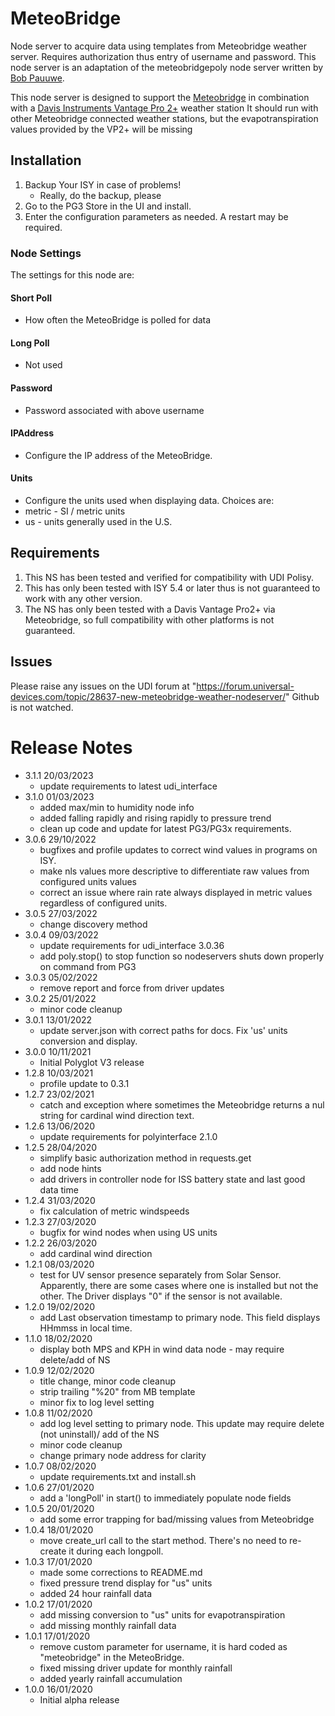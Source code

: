 # MeteoBridge
Node server to acquire data using templates from Meteobridge 
weather server.  Requires authorization thus entry of username
and password.  This node server is an adaptation of the
meteobridgepoly node server written by [Bob Pauuwe](http://www.bobsplace.com).

This node server is designed to support the [Meteobridge](http://www.meteobridge.com/)
in combination with a [Davis Instruments Vantage Pro 2+](https://www.davisinstruments.com/solution/vantage-pro2/) weather station
It should run with other Meteobridge connected weather stations, but 
the evapotranspiration values provided by the VP2+ will be missing
 
## Installation

1. Backup Your ISY in case of problems!
   * Really, do the backup, please
2. Go to the PG3 Store in the UI and install.
3. Enter the configuration parameters as needed.  A restart may be required.

### Node Settings
The settings for this node are:

#### Short Poll
   * How often the MeteoBridge is polled for data
#### Long Poll
   * Not used
#### Password
   * Password associated with above username
#### IPAddress
   * Configure the IP address of the MeteoBridge.
#### Units
   * Configure the units used when displaying data. Choices are:
   *   metric - SI / metric units
   *   us     - units generally used in the U.S.

## Requirements

1. This NS has been tested and verified for compatibility with UDI Polisy.
2. This has only been tested with ISY 5.4 or later thus is not guaranteed to work with any other version.
3. The NS has only been tested with a Davis Vantage Pro2+ via Meteobridge, so full compatibility with other platforms is not guaranteed.

## Issues
Please raise any issues on the UDI forum at "https://forum.universal-devices.com/topic/28637-new-meteobridge-weather-nodeserver/" Github is not watched.

# Release Notes
- 3.1.1 20/03/2023
  - update requirements to latest udi_interface
- 3.1.0 01/03/2023
  - added max/min to humidity node info
  - added falling rapidly and rising rapidly to pressure trend
  - clean up code and update for latest PG3/PG3x requirements.
- 3.0.6 29/10/2022
  - bugfixes and profile updates to correct wind values in programs on ISY.
  - make nls values more descriptive to differentiate raw values from configured units values
  - correct an issue where rain rate always displayed in metric values regardless of configured units.
- 3.0.5 27/03/2022
  - change discovery method
- 3.0.4 09/03/2022
  - update requirements for udi_interface 3.0.36
  - add poly.stop() to stop function so nodeservers shuts down properly on command from PG3
- 3.0.3 05/02/2022
  - remove report and force from driver updates
- 3.0.2 25/01/2022
  - minor code cleanup
- 3.0.1 13/01/2022
  - update server.json with correct paths for docs. Fix 'us' units conversion and display.
- 3.0.0 10/11/2021
  - Initial Polyglot V3 release
- 1.2.8 10/03/2021
    - profile update to 0.3.1
- 1.2.7 23/02/2021
    - catch and exception where sometimes the Meteobridge returns a nul string for cardinal wind direction text.
- 1.2.6 13/06/2020
    - update requirements for polyinterface 2.1.0
- 1.2.5 28/04/2020
    - simplify basic authorization method in requests.get
    - add node hints
    - add drivers in controller node for ISS battery state and last good data time
- 1.2.4 31/03/2020
    - fix calculation of metric windspeeds
- 1.2.3 27/03/2020
    - bugfix for wind nodes when using US units
- 1.2.2 26/03/2020
    - add cardinal wind direction
- 1.2.1 08/03/2020
    - test for UV sensor presence separately from Solar Sensor.  Apparently, there are some cases where one is installed but not the other.  The Driver displays "0" if the sensor is not available.
- 1.2.0 19/02/2020
    - add Last observation timestamp to primary node. This field displays HHmmss in local time.
- 1.1.0 18/02/2020
    - display both MPS and KPH in wind data node - may require delete/add of NS
- 1.0.9 12/02/2020
    - title change, minor code cleanup
    - strip trailing "%20" from MB template
    - minor fix to log level setting
- 1.0.8 11/02/2020
    - add log level setting to primary node. This update may require delete (not uninstall)/ add of the NS
    - minor code cleanup
    - change primary node address for clarity
- 1.0.7 08/02/2020
    - update requirements.txt and install.sh
- 1.0.6 27/01/2020
    - add a 'longPoll' in start() to immediately populate node fields 
- 1.0.5 20/01/2020
    - add some error trapping for bad/missing values from Meteobridge
- 1.0.4 18/01/2020
   - move create_url call to the start method.  There's no need to re-create it during each longpoll.
- 1.0.3 17/01/2020
   - made some corrections to README.md
   - fixed pressure trend display for "us" units
   - added 24 hour rainfall data 
- 1.0.2 17/01/2020
   - add missing conversion to "us" units for evapotranspiration
   - add missing monthly rainfall data
- 1.0.1 17/01/2020 
    - remove custom parameter for username, it is hard coded as
 "meteobridge" in the MeteoBridge.
    - fixed missing driver update for monthly rainfall
    - added yearly rainfall accumulation
- 1.0.0 16/01/2020
   - Initial alpha release
